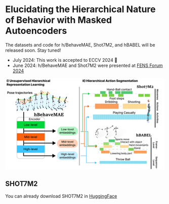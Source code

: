 # Elucidating the Hierarchical Nature of Behavior with Masked Autoencoders

The datasets and code for h/BehaveMAE, Shot7M2, and hBABEL will be released soon. Stay tuned!

- July 2024: This work is accepted to ECCV 2024 🎉
- June 2024: h/BehaveMAE and Shot7M2 were presented at [FENS Forum 2024](https://fensforum.org/)

<img src="media/overview.png" width="600">

## SHOT7M2
You can already download SHOT7M2 in [HuggingFace](https://huggingface.co/datasets/amathislab/SHOT7M2)


